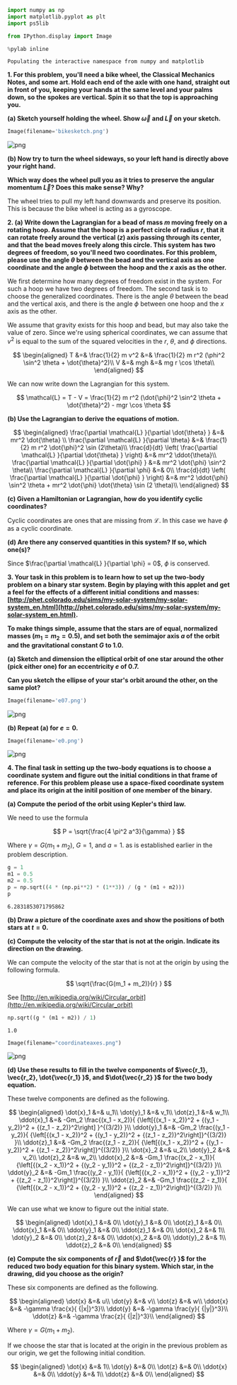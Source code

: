 ```python
import numpy as np
import matplotlib.pyplot as plt
import ps5lib

from IPython.display import Image

%pylab inline
```

    Populating the interactive namespace from numpy and matplotlib


**1. For this problem, you'll need a bike wheel, the Classical Mechanics Notes, and some art. Hold each end of the axle with one hand, straight out in front of you, keeping your hands at the same level and your palms down, so the spokes are vertical. Spin it so that the top is approaching you.**

**(a) Sketch yourself holding the wheel. Show $\vec{\omega}$ and $\vec{L}$ on your sketch.**


```python
Image(filename='bikesketch.png') 
```




    
![png](11_files/11_2_0.png)
    



**(b) Now try to turn the wheel sideways, so your left hand is directly above your right hand.**

**Which way does the wheel pull you as it tries to preserve the angular momentum $\vec{L}$? Does this make sense? Why?**

The wheel tries to pull my left hand downwards and preserve its position. This is because the bike wheel is acting as a gyroscope.

**2. (a) Write down the Lagrangian for a bead of mass $m$ moving freely on a rotating hoop. Assume that the hoop is a perfect circle of radius $r$, that it can rotate freely around the vertical $(z)$ axis passing through its center, and that the bead moves freely along this circle. This system has two degrees of freedom, so you'll need two coordinates. For this problem, please use the angle $\theta$ between the bead and the vertical axis as one coordinate and the angle $\phi$ between the hoop and the $x$ axis as the other.**

We first determine how many degrees of freedom exist in the system. For such a hoop we have two degrees of freedom. The second task is to choose the generalized coordinates. There is the angle $\theta$ between the bead and the vertical axis, and there is the angle $\phi$ between one hoop and the $x$ axis as the other.

We assume that gravity exists for this hoop and bead, but may also take the value of zero. Since we're using spherical coordinates, we can assume that $v^2$ is equal to the sum of the squared velocities in the $r$, $\theta$, and $\phi$ directions.

$$
\begin{aligned}
T &=& \frac{1}{2} m v^2 &=& \frac{1}{2} m r^2 (\phi^2 \sin^2 \theta + \dot{\theta}^2)\\
V &=& mgh &=& mg r \cos \theta\\
\end{aligned}
$$

We can now write down the Lagrangian for this system.

$$
\mathcal{L} = T - V = \frac{1}{2} m r^2 (\dot{\phi}^2 \sin^2 \theta + \dot{\theta}^2) - mgr \cos \theta
$$

**(b) Use the Lagrangian to derive the equations of motion.**

$$
\begin{aligned}
\frac{\partial \mathcal{L} }{\partial \dot{\theta} } &=& mr^2 \dot{\theta} \\
\frac{\partial \mathcal{L} }{\partial \theta} &=& \frac{1}{2} m r^2 \dot{\phi}^2 \sin (2\theta)\\
\frac{d}{dt} \left( \frac{\partial \mathcal{L} }{\partial \dot{\theta} } \right) &=& mr^2 \ddot{\theta}\\
\frac{\partial \mathcal{L} }{\partial \dot{\phi} } &=& mr^2 \dot{\phi} \sin^2 \theta\\
\frac{\partial \mathcal{L} }{\partial \phi} &=& 0\\
\frac{d}{dt} \left( \frac{\partial \mathcal{L} }{\partial \dot{\phi} } \right) &=& mr^2 \ddot{\phi} \sin^2 \theta + mr^2 \dot{\phi} \dot{\theta} \sin (2 \theta)\\
\end{aligned}
$$

**(c) Given a Hamiltonian or Lagrangian, how do you identify cyclic coordinates?**

Cyclic coordinates are ones that are missing from $\mathcal{L}$. In this case we have $\phi$ as a cyclic coordinate.

**(d) Are there any conserved quantities in this system? If so, which one(s)?**

Since $\frac{\partial \mathcal{L} }{\partial \phi} = 0$, $\phi$ is conserved.

**3. Your task in this problem is to learn how to set up the two-body problem on a binary star system. Begin by playing with this applet and get a feel for the effects of a different initial conditions and masses: [http://phet.colorado.edu/sims/my-solar-system/my-solar-system_en.html](http://phet.colorado.edu/sims/my-solar-system/my-solar-system_en.html).**

**To make things simple, assume that the stars are of equal, normalized masses ($m_1 = m_2 = 0.5$), and set both the semimajor axis $a$ of the orbit and the gravitational constant $G$ to $1.0$.**

**(a) Sketch and dimension the elliptical orbit of one star around the other (pick either one) for an eccentricity $e$ of $0.7$.**

**Can you sketch the ellipse of your star's orbit around the other, on the same plot?**


```python
Image(filename='e07.png') 
```




    
![png](11_files/11_15_0.png)
    



**(b) Repeat (a) for $e = 0$.**


```python
Image(filename='e0.png') 
```




    
![png](11_files/11_17_0.png)
    



**4. The final task in setting up the two-body equations is to choose a coordinate system and figure out the initial conditions in that frame of reference. For this problem please use a space-fixed coordinate system and place its origin at the initil position of one member of the binary.**

**(a) Compute the period of the orbit using Kepler's third law.**

We need to use the formula

$$
P = \sqrt{\frac{4 \pi^2 a^3}{\gamma} }
$$

Where $\gamma = G(m_1 + m_2)$, $G = 1$, and $a = 1$. as is established earlier in the problem description.


```python
g = 1
m1 = 0.5
m2 = 0.5
p = np.sqrt((4 * (np.pi**2) * (1**3)) / (g * (m1 + m2)))
p
```




    6.2831853071795862



**(b) Draw a picture of the coordinate axes and show the positions of both stars at $t = 0$.**

**(c) Compute the velocity of the star that is not at the origin. Indicate its direction on the drawing.**

We can compute the velocity of the star that is not at the origin by using the following formula.

$$
\sqrt{\frac{G(m_1 + m_2)}{r} }
$$

See [http://en.wikipedia.org/wiki/Circular_orbit](http://en.wikipedia.org/wiki/Circular_orbit)


```python
np.sqrt((g * (m1 + m2)) / 1)
```




    1.0




```python
Image(filename="coordinateaxes.png")
```




    
![png](11_files/11_23_0.png)
    



**(d) Use these results to fill in the twelve components of $\vec{r_1}, \vec{r_2}, \dot{\vec{r_1} }$, and $\dot{\vec{r_2} }$ for the two body equation.**

These twelve components are defined as the following.

$$
\begin{aligned}
\dot{x}_1 &=& u_1\\
\dot{y}_1 &=& v_1\\
\dot{z}_1 &=& w_1\\
\ddot{x}_1 &=& -Gm_2 \frac{(x_1 - x_2)}{ {\left[{(x_1 - x_2)}^2 + {(y_1 - y_2)}^2 + {(z_1 - z_2)}^2\right] }^{(3/2)} }\\
\ddot{y}_1 &=& -Gm_2 \frac{(y_1 - y_2)}{ {\left[{(x_1 - x_2)}^2 + {(y_1 - y_2)}^2 + {(z_1 - z_2)}^2\right]}^{(3/2)} }\\
\ddot{z}_1 &=& -Gm_2 \frac{(z_1 - z_2)}{ {\left[{(x_1 - x_2)}^2 + {(y_1 - y_2)}^2 + {(z_1 - z_2)}^2\right]}^{(3/2)} }\\
\dot{x}_2 &=& u_2\\
\dot{y}_2 &=& v_2\\
\dot{z}_2 &=& w_2\\
\ddot{x}_2 &=& -Gm_1 \frac{(x_2 - x_1)}{ {\left[{(x_2 - x_1)}^2 + {(y_2 - y_1)}^2 + {(z_2 - z_1)}^2\right]}^{(3/2)} }\\
\ddot{y}_2 &=& -Gm_1 \frac{(y_2 - y_1)}{ {\left[{(x_2 - x_1)}^2 + {(y_2 - y_1)}^2 + {(z_2 - z_1)}^2\right]}^{(3/2)} }\\
\ddot{z}_2 &=& -Gm_1 \frac{(z_2 - z_1)}{ {\left[{(x_2 - x_1)}^2 + {(y_2 - y_1)}^2 + {(z_2 - z_1)}^2\right]}^{(3/2)} }\\
\end{aligned}
$$

We can use what we know to figure out the initial state.

$$
\begin{aligned}
\dot{x}_1 &=& 0\\
\dot{y}_1 &=& 0\\
\dot{z}_1 &=& 0\\
\ddot{x}_1 &=& 0\\
\ddot{y}_1 &=& 0\\
\ddot{z}_1 &=& 0\\
\dot{x}_2 &=& 1\\
\dot{y}_2 &=& 0\\
\dot{z}_2 &=& 0\\
\ddot{x}_2 &=& 0\\
\ddot{y}_2 &=& 1\\
\ddot{z}_2 &=& 0\\
\end{aligned}
$$

**(e) Compute the six components of $\vec{r}$ and $\dot{\vec{r} }$ for the reduced two body equation for this binary system. Which star, in the drawing, did you choose as the origin?**

These six components are defined as the following.

$$
\begin{aligned}
\dot{x} &=& u\\
\dot{y} &=& v\\
\dot{z} &=& w\\
\ddot{x} &=& -\gamma \frac{x}{ {|x|}^3}\\
\ddot{y} &=& -\gamma \frac{y}{ {|y|}^3}\\
\ddot{z} &=& -\gamma \frac{z}{ {|z|}^3}\\
\end{aligned}
$$

Where $\gamma = G(m_1 + m_2)$.

If we choose the star that is located at the origin in the previous problem as our origin, we get the following initial condition.

$$
\begin{aligned}
\dot{x} &=& 1\\
\dot{y} &=& 0\\
\dot{z} &=& 0\\
\ddot{x} &=& 0\\
\ddot{y} &=& 1\\
\ddot{z} &=& 0\\
\end{aligned}
$$


